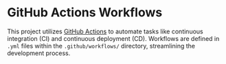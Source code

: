 # GitHub Actions Workflows

This project utilizes [GitHub Actions](https://docs.github.com/en/actions) to automate tasks like continuous integration (CI) and continuous deployment (CD). Workflows are defined in `.yml` files within the `.github/workflows/` directory, streamlining the development process.